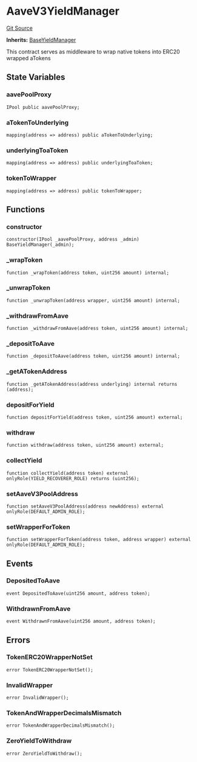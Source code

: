 # AaveV3YieldManager
[Git Source](https://github.com/Level-Money/contracts/blob/7fc97def4c32b2c55e844838ecbb532dceb8179d/src/yield/AaveV3YieldManager.sol)

**Inherits:**
[BaseYieldManager](/src/yield/BaseYieldManager.sol/abstract.BaseYieldManager.md)

This contract serves as middleware to wrap native tokens into ERC20
wrapped aTokens


## State Variables
### aavePoolProxy

```solidity
IPool public aavePoolProxy;
```


### aTokenToUnderlying

```solidity
mapping(address => address) public aTokenToUnderlying;
```


### underlyingToaToken

```solidity
mapping(address => address) public underlyingToaToken;
```


### tokenToWrapper

```solidity
mapping(address => address) public tokenToWrapper;
```


## Functions
### constructor


```solidity
constructor(IPool _aavePoolProxy, address _admin) BaseYieldManager(_admin);
```

### _wrapToken


```solidity
function _wrapToken(address token, uint256 amount) internal;
```

### _unwrapToken


```solidity
function _unwrapToken(address wrapper, uint256 amount) internal;
```

### _withdrawFromAave


```solidity
function _withdrawFromAave(address token, uint256 amount) internal;
```

### _depositToAave


```solidity
function _depositToAave(address token, uint256 amount) internal;
```

### _getATokenAddress


```solidity
function _getATokenAddress(address underlying) internal returns (address);
```

### depositForYield


```solidity
function depositForYield(address token, uint256 amount) external;
```

### withdraw


```solidity
function withdraw(address token, uint256 amount) external;
```

### collectYield


```solidity
function collectYield(address token) external onlyRole(YIELD_RECOVERER_ROLE) returns (uint256);
```

### setAaveV3PoolAddress


```solidity
function setAaveV3PoolAddress(address newAddress) external onlyRole(DEFAULT_ADMIN_ROLE);
```

### setWrapperForToken


```solidity
function setWrapperForToken(address token, address wrapper) external onlyRole(DEFAULT_ADMIN_ROLE);
```

## Events
### DepositedToAave

```solidity
event DepositedToAave(uint256 amount, address token);
```

### WithdrawnFromAave

```solidity
event WithdrawnFromAave(uint256 amount, address token);
```

## Errors
### TokenERC20WrapperNotSet

```solidity
error TokenERC20WrapperNotSet();
```

### InvalidWrapper

```solidity
error InvalidWrapper();
```

### TokenAndWrapperDecimalsMismatch

```solidity
error TokenAndWrapperDecimalsMismatch();
```

### ZeroYieldToWithdraw

```solidity
error ZeroYieldToWithdraw();
```

